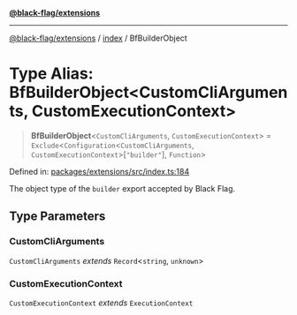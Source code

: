 [**@black-flag/extensions**](../../README.md)

***

[@black-flag/extensions](../../README.md) / [index](../README.md) / BfBuilderObject

# Type Alias: BfBuilderObject\<CustomCliArguments, CustomExecutionContext\>

> **BfBuilderObject**\<`CustomCliArguments`, `CustomExecutionContext`\> = `Exclude`\<`Configuration`\<`CustomCliArguments`, `CustomExecutionContext`\>\[`"builder"`\], `Function`\>

Defined in: [packages/extensions/src/index.ts:184](https://github.com/Xunnamius/black-flag/blob/a49f96af98d9a9d96fd7dc9946a709fd368c04c2/packages/extensions/src/index.ts#L184)

The object type of the `builder` export accepted by Black Flag.

## Type Parameters

### CustomCliArguments

`CustomCliArguments` *extends* `Record`\<`string`, `unknown`\>

### CustomExecutionContext

`CustomExecutionContext` *extends* `ExecutionContext`
